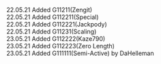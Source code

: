 22.05.21 Added G11211(Zengit) <br>
22.05.21 Added G112211(Special) <br>
22.05.21 Added G112221(Jackpody) <br>
22.05.21 Added G11231(Scaling) <br>
23.05.21 Added G112222(Kaze790) <br>
23.05.21 Added G112223(Zero Length) <br>
23.05.21 Added G111111(Semi-Active) by DaHelleman<br>

